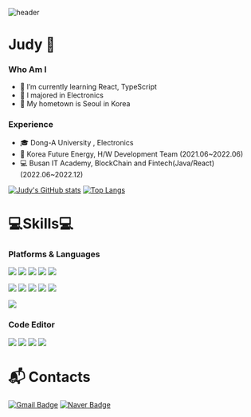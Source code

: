 ![header](https://capsule-render.vercel.app/api?type=waving&color=0:ffd8d8,100:ffd8d8&height=300&section=header&text=Judy's%20GitHub&fontSize=70&animation=fadeIn)

# Judy 🌸
### Who Am I
- 🌱 I’m currently learning React, TypeScript
- 🥇 I majored in Electronics
- 🚅 My hometown is Seoul in Korea

### Experience
- 🎓 Dong-A University , Electronics
- 🔧 Korea Future Energy, H/W Development Team (2021.06~2022.06)
- 💻 Busan IT Academy, BlockChain and Fintech(Java/React) (2022.06~2022.12)

[![Judy's GitHub stats](https://github-readme-stats.vercel.app/api?username=Judyy22&theme=dracula)](https://github.com/anuraghazra/github-readme-stats)
[![Top Langs](https://github-readme-stats.vercel.app/api/top-langs/?username=Judyy22&layout=compact)](https://github.com/anuraghazra/github-readme-stats)


# 💻Skills💻
### Platforms & Languages
<img src="https://img.shields.io/badge/HTML5-e34f26?style=flat-square&logo=HTML5&logoColor=white"/></a>
<img src="https://img.shields.io/badge/CSS3-1572b6?style=flat-square&logo=CSS3&logoColor=white"/></a>
<img src="https://img.shields.io/badge/Bootstrap-7952b3?style=flat-square&logo=bootstrap&logoColor=white"/></a>
<img src="https://img.shields.io/badge/Javascript-ffb13b?style=flat-square&logo=javascript&logoColor=white"/></a>
<img src="https://img.shields.io/badge/React-61dafB?style=flat-square&logo=react&logoColor=white"/></a>

<img src="https://img.shields.io/badge/Java-007396?style=flat-square&logo=java&logoColor=white"/></a>
<img src="https://img.shields.io/badge/JSP-000000?style=flat-square&logo=jsp&logoColor=white"/></a>
<img src="https://img.shields.io/badge/Spring-6db33f?style=flat-square&logo=spring&logoColor=white"/></a>
<img src="https://img.shields.io/badge/Oracle-f80000?style=flat-square&logo=oracle&logoColor=white"/></a>
<img src="https://img.shields.io/badge/MySQL-4479a1?style=flat-square&logo=mysql&logoColor=white"/></a>

<img src="https://img.shields.io/badge/Kotlin-7f52ff?style=flat-square&logo=kotlin&logoColor=white"/></a>

### Code Editor
<img src="https://img.shields.io/badge/Visual Studio Code-007acc?style=flat-square&logo=visual studio code&logoColor=white"/></a>
<img src="https://img.shields.io/badge/Eclipse-2c2255?style=flat-square&logo=eclipse ide&logoColor=white"/></a>
<img src="https://img.shields.io/badge/Spring Tools-13c100?style=flat-square&logo=spring&logoColor=white"/></a>
<img src="https://img.shields.io/badge/Android Studio-3ddc84?style=flat-square&logo=android studio&logoColor=white"/></a>


# :mailbox_with_mail: Contacts
[![Gmail Badge](https://img.shields.io/badge/Gmail-d14836?style=flat-square&logo=Gmail&logoColor=white&link=mailto:judy1225225@gmail.com)](mailto:judy1225225@gmail.com)
[![Naver Badge](https://img.shields.io/badge/Naver-03C75A?style=flat-square&logo=Naver&logoColor=white&link=mailto:gkfajsl1225@naver.com)](mailto:gkfajsl1225@naver.com)

<!--
**Judyy22/Judyy22** is a ✨ _special_ ✨ repository because its `README.md` (this file) appears on your GitHub profile.

Here are some ideas to get you started:

- 🔭 I’m currently working on ...
- 🌱 I’m currently learning ...
- 👯 I’m looking to collaborate on ...
- 🤔 I’m looking for help with ...
- 💬 Ask me about ...
- 📫 How to reach me: ...
- 😄 Pronouns: ...
- ⚡ Fun fact: ...
-->
